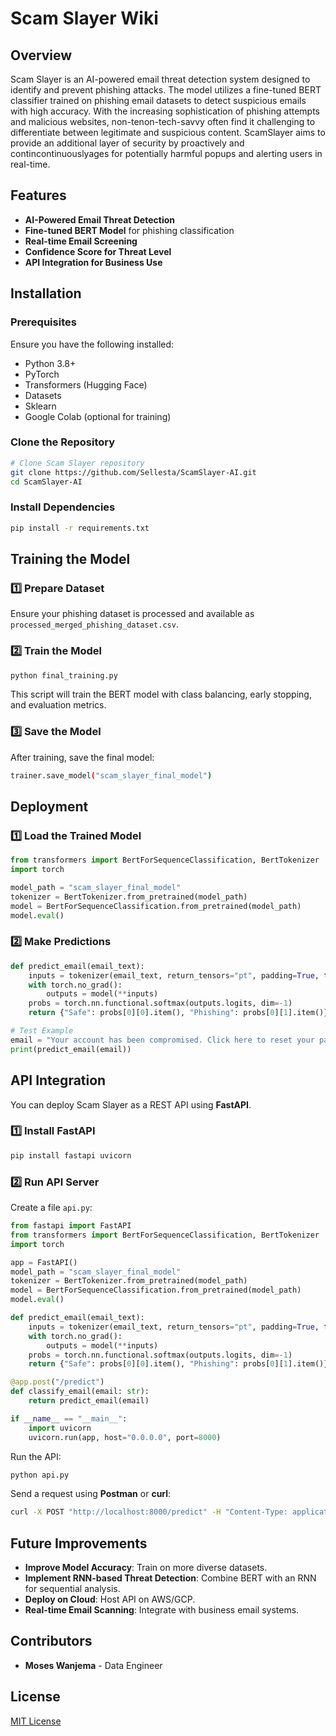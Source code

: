 # Scam Slayer Wiki

## Overview
Scam Slayer is an AI-powered email threat detection system designed to identify and prevent phishing attacks. The model utilizes a fine-tuned BERT classifier trained on phishing email datasets to detect suspicious emails with high accuracy. With the increasing sophistication of phishing attempts and malicious websites, non-tenon-tech-savvy often find it challenging to differentiate between legitimate and suspicious content. ScamSlayer aims to provide an additional layer of security by proactively and contincontinuouslyages for potentially harmful popups and alerting users in real-time.

## Features
- **AI-Powered Email Threat Detection**
- **Fine-tuned BERT Model** for phishing classification
- **Real-time Email Screening**
- **Confidence Score for Threat Level**
- **API Integration for Business Use**

## Installation
### Prerequisites
Ensure you have the following installed:
- Python 3.8+
- PyTorch
- Transformers (Hugging Face)
- Datasets
- Sklearn
- Google Colab (optional for training)

### Clone the Repository
```sh
# Clone Scam Slayer repository
git clone https://github.com/Sellesta/ScamSlayer-AI.git
cd ScamSlayer-AI
```

### Install Dependencies
```sh
pip install -r requirements.txt
```

## Training the Model
### 1️⃣ Prepare Dataset
Ensure your phishing dataset is processed and available as `processed_merged_phishing_dataset.csv`.

### 2️⃣ Train the Model
```sh
python final_training.py
```
This script will train the BERT model with class balancing, early stopping, and evaluation metrics.

### 3️⃣ Save the Model
After training, save the final model:
```sh
trainer.save_model("scam_slayer_final_model")
```

## Deployment
### 1️⃣ Load the Trained Model
```python
from transformers import BertForSequenceClassification, BertTokenizer
import torch

model_path = "scam_slayer_final_model"
tokenizer = BertTokenizer.from_pretrained(model_path)
model = BertForSequenceClassification.from_pretrained(model_path)
model.eval()
```

### 2️⃣ Make Predictions
```python
def predict_email(email_text):
    inputs = tokenizer(email_text, return_tensors="pt", padding=True, truncation=True, max_length=128)
    with torch.no_grad():
        outputs = model(**inputs)
    probs = torch.nn.functional.softmax(outputs.logits, dim=-1)
    return {"Safe": probs[0][0].item(), "Phishing": probs[0][1].item()}

# Test Example
email = "Your account has been compromised. Click here to reset your password."
print(predict_email(email))
```

## API Integration
You can deploy Scam Slayer as a REST API using **FastAPI**.

### 1️⃣ Install FastAPI
```sh
pip install fastapi uvicorn
```

### 2️⃣ Run API Server
Create a file `api.py`:
```python
from fastapi import FastAPI
from transformers import BertForSequenceClassification, BertTokenizer
import torch

app = FastAPI()
model_path = "scam_slayer_final_model"
tokenizer = BertTokenizer.from_pretrained(model_path)
model = BertForSequenceClassification.from_pretrained(model_path)
model.eval()

def predict_email(email_text):
    inputs = tokenizer(email_text, return_tensors="pt", padding=True, truncation=True, max_length=128)
    with torch.no_grad():
        outputs = model(**inputs)
    probs = torch.nn.functional.softmax(outputs.logits, dim=-1)
    return {"Safe": probs[0][0].item(), "Phishing": probs[0][1].item()}

@app.post("/predict")
def classify_email(email: str):
    return predict_email(email)

if __name__ == "__main__":
    import uvicorn
    uvicorn.run(app, host="0.0.0.0", port=8000)
```

Run the API:
```sh
python api.py
```
Send a request using **Postman** or **curl**:
```sh
curl -X POST "http://localhost:8000/predict" -H "Content-Type: application/json" -d '{"email": "Your account has been compromised."}'
```

## Future Improvements
- **Improve Model Accuracy**: Train on more diverse datasets.
- **Implement RNN-based Threat Detection**: Combine BERT with an RNN for sequential analysis.
- **Deploy on Cloud**: Host API on AWS/GCP.
- **Real-time Email Scanning**: Integrate with business email systems.

## Contributors
- **Moses Wanjema** - Data Engineer

## License
[MIT License](LICENSE)
